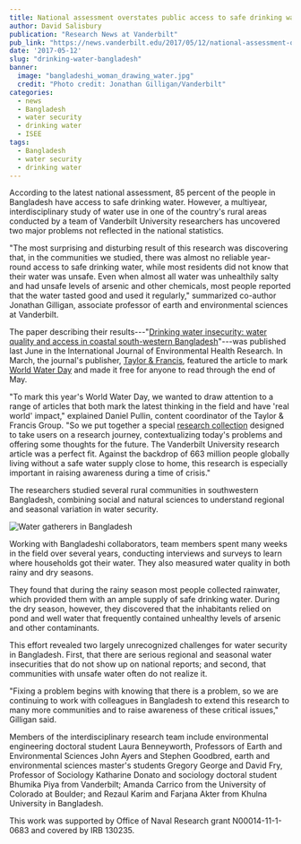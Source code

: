 ```yaml
---
title: National assessment overstates public access to safe drinking water in Bangladesh
author: David Salisbury
publication: "Research News at Vanderbilt"
pub_link: "https://news.vanderbilt.edu/2017/05/12/national-assessment-overstates-public-access-to-safe-drinking-water-in-bangladesh/"
date: '2017-05-12'
slug: "drinking-water-bangladesh"
banner:
  image: "bangladeshi_woman_drawing_water.jpg"
  credit: "Photo credit: Jonathan Gilligan/Vanderbilt"
categories:
  - news
  - Bangladesh
  - water security
  - drinking water
  - ISEE
tags:
  - Bangladesh
  - water security
  - drinking water
---
```


According to the latest national assessment, 85 percent of the people in Bangladesh have access to safe drinking water. However, a multiyear, interdisciplinary study of water use in one of the country's rural areas conducted by a team of Vanderbilt University researchers has uncovered two major problems not reflected in the national statistics.

"The most surprising and disturbing result of this research was discovering that, in the communities we studied, there was almost no reliable year-round access to safe drinking water, while most residents did not know that their water was unsafe. Even when almost all water was unhealthily salty and had unsafe levels of arsenic and other chemicals, most people reported that the water tasted good and used it regularly," summarized co-author Jonathan Gilligan, associate professor of earth and environmental sciences at Vanderbilt.

<!--more-->

The paper describing their results---"[Drinking water insecurity: water quality and access in coastal south-western Bangladesh](http://www.tandfonline.com/doi/full/10.1080/09603123.2016.1194383)"---was published last June in the International Journal of Environmental Health Research. In March, the journal's publisher, [Taylor & Francis](http://www.tandfonline.com/), featured the article to mark [World Water Day](http://www.worldwaterday.org/) and made it free for anyone to read through the end of May.

"To mark this year's World Water Day, we wanted to draw attention to a range of articles that both mark the latest thinking in the field and have 'real world' impact," explained Daniel Pullin, content coordinator of the Taylor & Francis Group. "So we put together a special [research collection](http://explore.tandfonline.com/page/gen/world-water-day-2017) designed to take users on a research journey, contextualizing today's problems and offering some thoughts for the future. The Vanderbilt University research article was a perfect fit. Against the backdrop of 663 million people globally living without a safe water supply close to home, this research is especially important in raising awareness during a time of crisis."

The researchers studied several rural communities in southwestern Bangladesh, combining social and natural sciences to understand regional and seasonal variation in water security.

![Water gatherers in Bangladesh](/news/drinking-water-bangladesh/water_gatherers_bangladesh.jpg)

Working with Bangladeshi collaborators, team members spent many weeks in the field over several years, conducting interviews and surveys to learn where households got their water. They also measured water quality in both rainy and dry seasons.

They found that during the rainy season most people collected rainwater, which provided them with an ample supply of safe drinking water. During the dry season, however, they discovered that the inhabitants relied on pond and well water that frequently contained unhealthy levels of arsenic and other contaminants.

This effort revealed two largely unrecognized challenges for water security in Bangladesh. First, that there are serious regional and seasonal water insecurities that do not show up on national reports; and second, that communities with unsafe water often do not realize it.

"Fixing a problem begins with knowing that there is a problem, so we are continuing to work with colleagues in Bangladesh to extend this research to many more communities and to raise awareness of these critical issues," Gilligan said.

Members of the interdisciplinary research team include environmental engineering doctoral student Laura Benneyworth, Professors of Earth and Environmental Sciences John Ayers and Stephen Goodbred, earth and environmental sciences master's students Gregory George and David Fry, Professor of Sociology Katharine Donato and sociology doctoral student Bhumika Piya from Vanderbilt; Amanda Carrico from the University of Colorado at Boulder; and Rezaul Karim and Farjana Akter from Khulna University in Bangladesh.

This work was supported by Office of Naval Research grant N00014-11-1-0683 and covered by IRB 130235.
